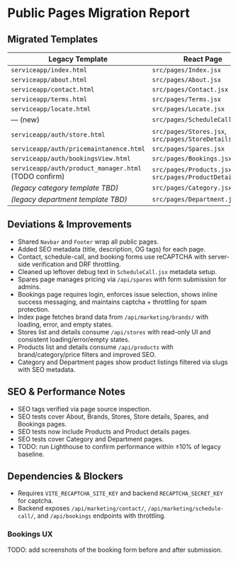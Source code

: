 # Public Pages Migration Report

## Migrated Templates

| Legacy Template | React Page |
|-----------------|------------|
| `serviceapp/index.html` | `src/pages/Index.jsx` |
| `serviceapp/about.html` | `src/pages/About.jsx` |
| `serviceapp/contact.html` | `src/pages/Contact.jsx` |
| `serviceapp/terms.html` | `src/pages/Terms.jsx` |
| `serviceapp/locate.html` | `src/pages/Locate.jsx` |
| — (new) | `src/pages/ScheduleCall.jsx` |
| `serviceapp/auth/store.html` | `src/pages/Stores.jsx`, `src/pages/StoreDetails.jsx` |
| `serviceapp/auth/pricemaintanence.html` | `src/pages/Spares.jsx` |
| `serviceapp/auth/bookingsView.html` | `src/pages/Bookings.jsx` |
| `serviceapp/auth/product_manager.html` (TODO confirm) | `src/pages/Products.jsx`, `src/pages/ProductDetails.jsx` |
| *(legacy category template TBD)* | `src/pages/Category.jsx` |
| *(legacy department template TBD)* | `src/pages/Department.jsx` |


## Deviations & Improvements

- Shared `Navbar` and `Footer` wrap all public pages.
- Added SEO metadata (title, description, OG tags) for each page.
- Contact, schedule-call, and booking forms use reCAPTCHA with server-side verification and DRF throttling.
- Cleaned up leftover debug text in `ScheduleCall.jsx` metadata setup.
- Spares page manages pricing via `/api/spares` with form submission for admins.
- Bookings page requires login, enforces issue selection, shows inline success messaging, and maintains captcha + throttling for spam protection.
- Index page fetches brand data from `/api/marketing/brands/` with loading, error, and empty states.
- Stores list and details consume `/api/stores` with read-only UI and consistent loading/error/empty states.
- Products list and details consume `/api/products` with brand/category/price filters and improved SEO.
- Category and Department pages show product listings filtered via slugs with SEO metadata.

## SEO & Performance Notes

- SEO tags verified via page source inspection.
- SEO tests cover About, Brands, Stores, Store details, Spares, and Bookings pages.
- SEO tests now include Products and Product details pages.
- SEO tests cover Category and Department pages.
- TODO: run Lighthouse to confirm performance within ±10% of legacy baseline.

## Dependencies & Blockers

- Requires `VITE_RECAPTCHA_SITE_KEY` and backend `RECAPTCHA_SECRET_KEY` for captcha.
- Backend exposes `/api/marketing/contact/`, `/api/marketing/schedule-call/`, and `/api/bookings` endpoints with throttling.
 
### Bookings UX

TODO: add screenshots of the booking form before and after submission.
